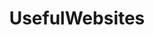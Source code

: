 ---
title: UsefulWebsites
crosslinks:
- Entrepreneur
- coolguides
- InternetIsBeautiful
- EndFPTP
---